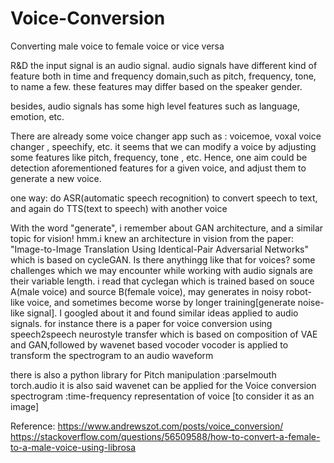 # Voice-Conversion
Converting male voice to female voice or vice versa

R&D
the input signal is an audio signal. audio signals have different kind of feature both in time and frequency domain,such as pitch, frequency, tone, to name a few. these features may differ based on the speaker gender.

besides, audio signals has some high level features such as language, emotion, etc.

There are already some voice changer app such as :
voicemoe, voxal voice changer , speechify, etc.
it seems that we can modify a voice by adjusting some features like pitch, frequency, tone , etc. Hence, one aim could be detection aforementioned features for a given voice, and adjust them to generate a new voice.

one way: do ASR(automatic speech recognition) to convert speech to text, and again do TTS(text to speech) with another voice

With the word "generate", i remember about GAN architecture, and a similar topic for vision! hmm.i knew an architecture in vision from the paper: "Image-to-Image Translation Using Identical-Pair Adversarial Networks" which is based on cycleGAN. Is there anythingg like that for voices? some challenges which we may encounter while working with audio signals are their variable length. i read that cyclegan which is trained based on souce A(male voice) and source B(female voice), may generates in noisy robot-like voice, and sometimes become worse by longer training[generate noise-like signal]. I googled about it and found similar ideas applied to audio signals. for instance there is a paper for voice conversion using speech2speech neurostyle transfer which is based on composition of VAE and GAN,followed by wavenet based vocoder vocoder is applied to transform the spectrogram to an audio waveform

there is also a python library for Pitch manipulation :parselmouth
torch.audio
it is also said wavenet can be applied for the Voice conversion
spectrogram :time-frequency representation of voice [to consider it as an image]

Reference:
https://www.andrewszot.com/posts/voice_conversion/ https://stackoverflow.com/questions/56509588/how-to-convert-a-female-to-a-male-voice-using-librosa
